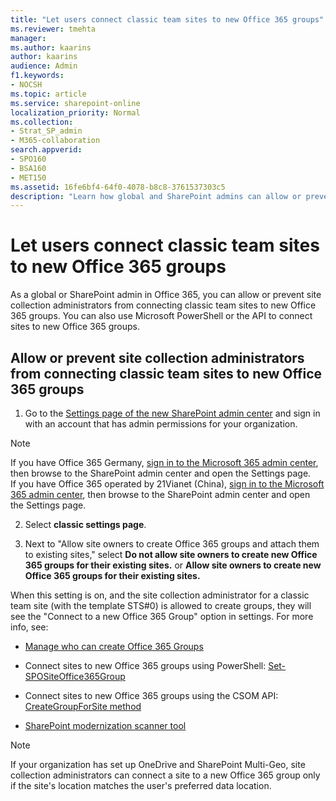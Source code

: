 ```yaml
---
title: "Let users connect classic team sites to new Office 365 groups"
ms.reviewer: tmehta
manager: 
ms.author: kaarins
author: kaarins
audience: Admin
f1.keywords:
- NOCSH
ms.topic: article
ms.service: sharepoint-online
localization_priority: Normal
ms.collection:  
- Strat_SP_admin
- M365-collaboration
search.appverid:
- SPO160
- BSA160
- MET150
ms.assetid: 16fe6bf4-64f0-4078-b8c8-3761537303c5
description: "Learn how global and SharePoint admins can allow or prevent site collection administrators from connecting classing team sites to new Office 365 groups."
---
```


# Let users connect classic team sites to new Office 365 groups

As a global or SharePoint admin in Office 365, you can allow or prevent site collection administrators from connecting classic team sites to new Office 365 groups. You can also use Microsoft PowerShell or the API to connect sites to new Office 365 groups.
  
## Allow or prevent site collection administrators from connecting classic team sites to new Office 365 groups

1. Go to the [Settings page of the new SharePoint admin center](https://admin.microsoft.com/sharepoint?page=settings&modern=true) and sign in with an account that has admin permissions for your organization.

>[!NOTE]
>If you have Office 365 Germany, [sign in to the Microsoft 365 admin center](https://go.microsoft.com/fwlink/p/?linkid=848041), then browse to the SharePoint admin center and open the Settings page. <br>If you have Office 365 operated by 21Vianet (China), [sign in to the Microsoft 365 admin center](https://go.microsoft.com/fwlink/p/?linkid=850627), then browse to the SharePoint admin center and open the Settings page.
    
2. Select **classic settings page**.
    
3. Next to "Allow site owners to create Office 365 groups and attach them to existing sites," select **Do not allow site owners to create new Office 365 groups for their existing sites.** or **Allow site owners to create new Office 365 groups for their existing sites.**
    
When this setting is on, and the site collection administrator for a classic team site (with the template STS#0) is allowed to create groups, they will see the "Connect to a new Office 365 Group" option in settings. For more info, see:
  
- [Manage who can create Office 365 Groups](/office365/admin/create-groups/manage-creation-of-groups)
    
- Connect sites to new Office 365 groups using PowerShell: [Set-SPOSiteOffice365Group](https://go.microsoft.com/fwlink/?linkid=872615)
    
- Connect sites to new Office 365 groups using the CSOM API: [CreateGroupForSite method](https://go.microsoft.com/fwlink/?linkid=872613)
    
- [SharePoint modernization scanner tool](https://go.microsoft.com/fwlink/?linkid=873066)
    
> [!NOTE]
> If your organization has set up OneDrive and SharePoint Multi-Geo, site collection administrators can connect a site to a new Office 365 group only if the site's location matches the user's preferred data location.
